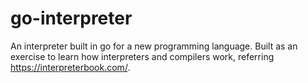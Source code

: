 # go-interpreter
An interpreter built in go for a new programming language. Built as an exercise to learn how interpreters and compilers work, referring https://interpreterbook.com/.
 